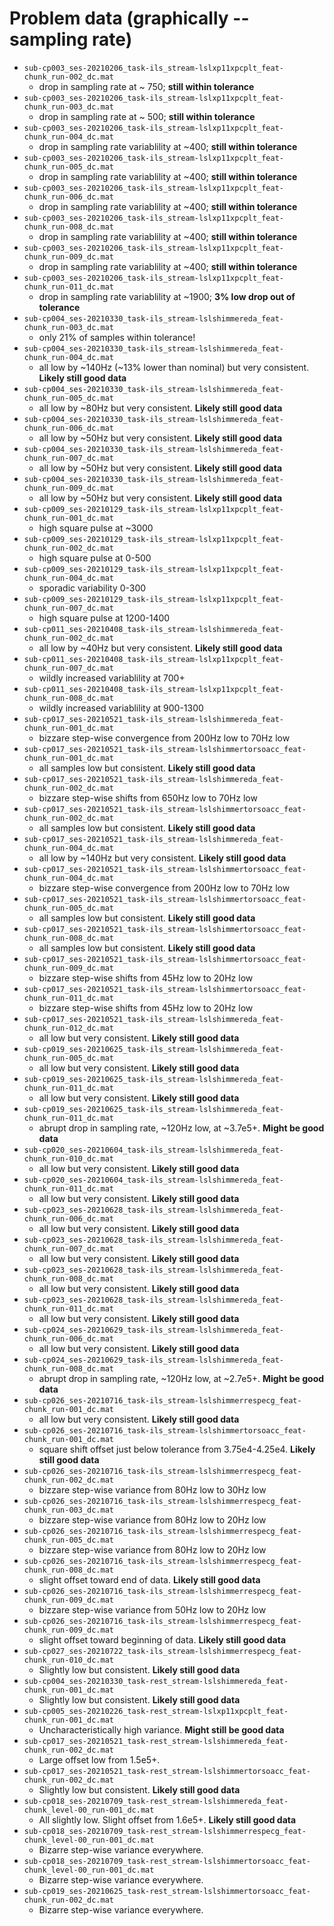 # Problem data (graphically -- sampling rate)

- `sub-cp003_ses-20210206_task-ils_stream-lslxp11xpcplt_feat-chunk_run-002_dc.mat`
  - drop in sampling rate at ~ 750; **still within tolerance**
- `sub-cp003_ses-20210206_task-ils_stream-lslxp11xpcplt_feat-chunk_run-003_dc.mat`
  - drop in sampling rate at ~ 500; **still within tolerance**
- `sub-cp003_ses-20210206_task-ils_stream-lslxp11xpcplt_feat-chunk_run-004_dc.mat`
  - drop in sampling rate variablility at ~400; **still within tolerance**
- `sub-cp003_ses-20210206_task-ils_stream-lslxp11xpcplt_feat-chunk_run-005_dc.mat`
  - drop in sampling rate variablility at ~400; **still within tolerance**
- `sub-cp003_ses-20210206_task-ils_stream-lslxp11xpcplt_feat-chunk_run-006_dc.mat`
  - drop in sampling rate variablility at ~400; **still within tolerance**
- `sub-cp003_ses-20210206_task-ils_stream-lslxp11xpcplt_feat-chunk_run-008_dc.mat`
  - drop in sampling rate variablility at ~400; **still within tolerance**
- `sub-cp003_ses-20210206_task-ils_stream-lslxp11xpcplt_feat-chunk_run-009_dc.mat`
  - drop in sampling rate variablility at ~400; **still within tolerance**
- `sub-cp003_ses-20210206_task-ils_stream-lslxp11xpcplt_feat-chunk_run-011_dc.mat`
  - drop in sampling rate variablility at ~1900; **3% low drop out of tolerance**
- `sub-cp004_ses-20210330_task-ils_stream-lslshimmereda_feat-chunk_run-003_dc.mat`
  - only 21% of samples within tolerance!
- `sub-cp004_ses-20210330_task-ils_stream-lslshimmereda_feat-chunk_run-004_dc.mat`
  - all low by ~140Hz (~13% lower than nominal) but very consistent. **Likely still good data**
- `sub-cp004_ses-20210330_task-ils_stream-lslshimmereda_feat-chunk_run-005_dc.mat`
  - all low by ~80Hz but very consistent. **Likely still good data**
- `sub-cp004_ses-20210330_task-ils_stream-lslshimmereda_feat-chunk_run-006_dc.mat`
  - all low by ~50Hz but very consistent. **Likely still good data**
- `sub-cp004_ses-20210330_task-ils_stream-lslshimmereda_feat-chunk_run-007_dc.mat`
  - all low by ~50Hz but very consistent. **Likely still good data**
- `sub-cp004_ses-20210330_task-ils_stream-lslshimmereda_feat-chunk_run-009_dc.mat`
  - all low by ~50Hz but very consistent. **Likely still good data**
- `sub-cp009_ses-20210129_task-ils_stream-lslxp11xpcplt_feat-chunk_run-001_dc.mat`
  - high square pulse at ~3000
- `sub-cp009_ses-20210129_task-ils_stream-lslxp11xpcplt_feat-chunk_run-002_dc.mat`
  - high square pulse at 0-500
- `sub-cp009_ses-20210129_task-ils_stream-lslxp11xpcplt_feat-chunk_run-004_dc.mat`
  - sporadic variability 0-300
- `sub-cp009_ses-20210129_task-ils_stream-lslxp11xpcplt_feat-chunk_run-007_dc.mat`
  - high square pulse at 1200-1400
- `sub-cp011_ses-20210408_task-ils_stream-lslshimmereda_feat-chunk_run-002_dc.mat`
  - all low by ~40Hz but very consistent. **Likely still good data**
- `sub-cp011_ses-20210408_task-ils_stream-lslxp11xpcplt_feat-chunk_run-007_dc.mat`
  - wildly increased variablility at 700+
- `sub-cp011_ses-20210408_task-ils_stream-lslxp11xpcplt_feat-chunk_run-008_dc.mat`
  - wildly increased variablility at 900-1300
- `sub-cp017_ses-20210521_task-ils_stream-lslshimmereda_feat-chunk_run-001_dc.mat`
  - bizzare step-wise convergence from 200Hz low to 70Hz low
- `sub-cp017_ses-20210521_task-ils_stream-lslshimmertorsoacc_feat-chunk_run-001_dc.mat`
  - all samples low but consistent. **Likely still good data**
- `sub-cp017_ses-20210521_task-ils_stream-lslshimmereda_feat-chunk_run-002_dc.mat`
  - bizzare step-wise shifts from 650Hz low to 70Hz low
- `sub-cp017_ses-20210521_task-ils_stream-lslshimmertorsoacc_feat-chunk_run-002_dc.mat`
  - all samples low but consistent. **Likely still good data**
- `sub-cp017_ses-20210521_task-ils_stream-lslshimmereda_feat-chunk_run-004_dc.mat`
  - all low by ~140Hz but very consistent. **Likely still good data**
- `sub-cp017_ses-20210521_task-ils_stream-lslshimmertorsoacc_feat-chunk_run-004_dc.mat`
  - bizzare step-wise convergence from 200Hz low to 70Hz low
- `sub-cp017_ses-20210521_task-ils_stream-lslshimmertorsoacc_feat-chunk_run-005_dc.mat`
  - all samples low but consistent. **Likely still good data**
- `sub-cp017_ses-20210521_task-ils_stream-lslshimmertorsoacc_feat-chunk_run-008_dc.mat`
  - all samples low but consistent. **Likely still good data**
- `sub-cp017_ses-20210521_task-ils_stream-lslshimmertorsoacc_feat-chunk_run-009_dc.mat`
  - bizzare step-wise shifts from 45Hz low to 20Hz low
- `sub-cp017_ses-20210521_task-ils_stream-lslshimmertorsoacc_feat-chunk_run-011_dc.mat`
  - bizzare step-wise shifts from 45Hz low to 20Hz low
- `sub-cp017_ses-20210521_task-ils_stream-lslshimmereda_feat-chunk_run-012_dc.mat`
  - all low but very consistent. **Likely still good data**
- `sub-cp019_ses-20210625_task-ils_stream-lslshimmereda_feat-chunk_run-005_dc.mat`
  - all low but very consistent. **Likely still good data**
- `sub-cp019_ses-20210625_task-ils_stream-lslshimmereda_feat-chunk_run-011_dc.mat`
  - all low but very consistent. **Likely still good data**
- `sub-cp019_ses-20210625_task-ils_stream-lslshimmereda_feat-chunk_run-011_dc.mat`
  - abrupt drop in sampling rate, ~120Hz low, at ~3.7e5+. **Might be good data**
- `sub-cp020_ses-20210604_task-ils_stream-lslshimmereda_feat-chunk_run-010_dc.mat`
  - all low but very consistent. **Likely still good data**
- `sub-cp020_ses-20210604_task-ils_stream-lslshimmereda_feat-chunk_run-011_dc.mat`
  - all low but very consistent. **Likely still good data**
- `sub-cp023_ses-20210628_task-ils_stream-lslshimmereda_feat-chunk_run-006_dc.mat`
  - all low but very consistent. **Likely still good data**
- `sub-cp023_ses-20210628_task-ils_stream-lslshimmereda_feat-chunk_run-007_dc.mat`
  - all low but very consistent. **Likely still good data**
- `sub-cp023_ses-20210628_task-ils_stream-lslshimmereda_feat-chunk_run-008_dc.mat`
  - all low but very consistent. **Likely still good data**
- `sub-cp023_ses-20210628_task-ils_stream-lslshimmereda_feat-chunk_run-011_dc.mat`
  - all low but very consistent. **Likely still good data**
- `sub-cp024_ses-20210629_task-ils_stream-lslshimmereda_feat-chunk_run-006_dc.mat`
  - all low but very consistent. **Likely still good data**
- `sub-cp024_ses-20210629_task-ils_stream-lslshimmereda_feat-chunk_run-008_dc.mat`
  - abrupt drop in sampling rate, ~120Hz low, at ~2.7e5+. **Might be good data**
- `sub-cp026_ses-20210716_task-ils_stream-lslshimmerrespecg_feat-chunk_run-001_dc.mat`
  - all low but very consistent. **Likely still good data**
- `sub-cp026_ses-20210716_task-ils_stream-lslshimmertorsoacc_feat-chunk_run-001_dc.mat`
  - square shift offset just below tolerance from 3.75e4-4.25e4. **Likely still good data**
- `sub-cp026_ses-20210716_task-ils_stream-lslshimmerrespecg_feat-chunk_run-002_dc.mat`
  - bizzare step-wise variance from 80Hz low to 30Hz low
- `sub-cp026_ses-20210716_task-ils_stream-lslshimmerrespecg_feat-chunk_run-003_dc.mat`
  - bizzare step-wise variance from 80Hz low to 20Hz low
- `sub-cp026_ses-20210716_task-ils_stream-lslshimmerrespecg_feat-chunk_run-005_dc.mat`
  - bizzare step-wise variance from 80Hz low to 20Hz low
- `sub-cp026_ses-20210716_task-ils_stream-lslshimmerrespecg_feat-chunk_run-008_dc.mat`
  - slight offset toward end of data. **Likely still good data**
- `sub-cp026_ses-20210716_task-ils_stream-lslshimmerrespecg_feat-chunk_run-009_dc.mat`
  - bizzare step-wise variance from 50Hz low to 20Hz low
- `sub-cp026_ses-20210716_task-ils_stream-lslshimmerrespecg_feat-chunk_run-009_dc.mat`
  - slight offset toward beginning of data. **Likely still good data**
- `sub-cp027_ses-20210722_task-ils_stream-lslshimmerrespecg_feat-chunk_run-010_dc.mat`
  - Slightly low but consistent. **Likely still good data**
- `sub-cp004_ses-20210330_task-rest_stream-lslshimmereda_feat-chunk_run-001_dc.mat`
  - Slightly low but consistent. **Likely still good data**
- `sub-cp005_ses-20210226_task-rest_stream-lslxp11xpcplt_feat-chunk_run-001_dc.mat`
  - Uncharacteristically high variance. **Might still be good data**
- `sub-cp017_ses-20210521_task-rest_stream-lslshimmereda_feat-chunk_run-002_dc.mat`
  - Large offset low from 1.5e5+.
- `sub-cp017_ses-20210521_task-rest_stream-lslshimmertorsoacc_feat-chunk_run-002_dc.mat`
  - Slightly low but consistent. **Likely still good data**
- `sub-cp018_ses-20210709_task-rest_stream-lslshimmereda_feat-chunk_level-00_run-001_dc.mat`
  - All slightly low. Slight offset from 1.6e5+. **Likely still good data**
- `sub-cp018_ses-20210709_task-rest_stream-lslshimmerrespecg_feat-chunk_level-00_run-001_dc.mat`
  - Bizarre step-wise variance everywhere.
- `sub-cp018_ses-20210709_task-rest_stream-lslshimmertorsoacc_feat-chunk_level-00_run-001_dc.mat`
  - Bizarre step-wise variance everywhere.
- `sub-cp019_ses-20210625_task-rest_stream-lslshimmertorsoacc_feat-chunk_run-002_dc.mat`
  - Bizarre step-wise variance everywhere.
